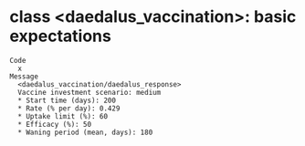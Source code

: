 # class <daedalus_vaccination>: basic expectations

    Code
      x
    Message
      <daedalus_vaccination/daedalus_response>
      Vaccine investment scenario: medium
      * Start time (days): 200
      * Rate (% per day): 0.429
      * Uptake limit (%): 60
      * Efficacy (%): 50
      * Waning period (mean, days): 180

